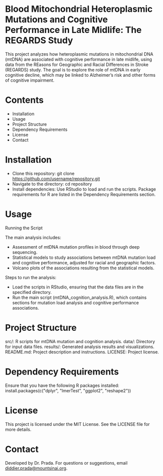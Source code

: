 #      Blood Mitochondrial Heteroplasmic Mutations and Cognitive Performance in Late Midlife: The REGARDS Study

This project analyzes how heteroplasmic mutations in mitochondrial DNA (mtDNA) are associated with cognitive performance in late midlife,
using data from the REasons for Geographic and Racial Differences in Stroke (REGARDS) study. 
The goal is to explore the role of mtDNA in early cognitive decline, which may be linked to Alzheimer’s risk and other forms of cognitive impairment.


# Contents
- Installation
- Usage
- Project Structure
- Dependency Requirements
- License
- Contact


# Installation
- Clone this repository:
git clone https://github.com/username/repository.git
- Navigate to the directory:
cd repository
- Install dependencies:
Use RStudio to load and run the scripts. Package requirements for R are listed in the Dependency Requirements section.


# Usage
Running the Script

The main analysis includes:
- Assessment of mtDNA mutation profiles in blood through deep sequencing.
- Statistical models to study associations between mtDNA mutation load and cognitive performance, adjusted for racial and geographic factors.
- Volcano plots of the associations resulting from the statistical models.
  
Steps to run the analysis:
- Load the scripts in RStudio, ensuring that the data files are in the specified directory.
- Run the main script (mtDNA_cognition_analysis.R), which contains sections for mutation load analysis and cognitive performance associations.


# Project Structure
src/: R scripts for mtDNA mutation and cognition analysis.
data/: Directory for input data files.
results/: Generated analysis results and visualizations.
README.md: Project description and instructions.
LICENSE: Project license.


# Dependency Requirements
Ensure that you have the following R packages installed:
install.packages(c("dplyr", "lmerTest", "ggplot2", "reshape2"))

# License
This project is licensed under the MIT License. See the LICENSE file for more details.

# Contact
Developed by Dr. Prada. For questions or suggestions, email diddier.prada@mountsinai.org.
